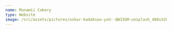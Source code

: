 ```yaml
---
name: Munamii Cakery
type: Website
image: /src/assets/pictures/oskar-kadaksoo-yxU--QW33GM-unsplash_480x320.webp
---
```

